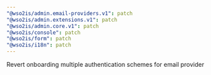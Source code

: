 ```yaml
---
"@wso2is/admin.email-providers.v1": patch
"@wso2is/admin.extensions.v1": patch
"@wso2is/admin.core.v1": patch
"@wso2is/console": patch
"@wso2is/form": patch
"@wso2is/i18n": patch
---
```


Revert onboarding multiple authentication schemes for email provider
